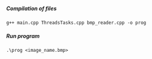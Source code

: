 ##### Compilation of files
```
g++ main.cpp ThreadsTasks.cpp bmp_reader.cpp -o prog
```

##### Run program
```
.\prog <image_name.bmp>
```